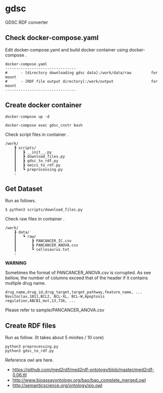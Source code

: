 # gdsc
GDSC RDF converter

## Check docker-compose.yaml
Edit docker-compose.yaml and build docker container using docker-compose .
```
docker-compose.yaml
--------------------------------
#      - [directory downloading gdsc data]:/work/data/raw         for mount
#      - [RDF file output directory]:/work/output                 for mount
--------------------------------
```

## Create docker container
```
docker-compose up -d

docker-compose exec gdsc_cnvtr bash
```

Check script files in container .
```
/work/
    ┣ scripts/
    ┃   ┣ __init__.py
    ┃   ┣ download_files.py
    ┃   ┣ gdsc_to_rdf.py
    ┃   ┣ omics_to_rdf.py
    ┃   ┗ preprocessing.py
    :
```


## Get Dataset
Run as follows.
```
$ python3 scripts/download_files.py
```

Check raw files in container .
```
/work/
    ┣ data/
    ┃   ┗ raw/
    ┃       ┣ PANCANCER_IC.csv
    ┃       ┣ PANCANCER_ANOVA.csv
    ┃       ┗ cellosaurus.txt
    :
```

**WARNING**

Sometimes the format of PANCANCER_ANOVA.csv is corrupted. As see bellow, the number of columns exceed that of the header if it contains multiple drug name.
```
drug_name,drug_id,drug_target,target_pathway,feature_name, ...
Navitoclax,1011,BCL2, BCL-XL, BCL-W,Apoptosis regulation,ABCB1_mut,13,736, ...
```
Please refer to sample/PANCANCER_ANOVA.csv


## Create RDF files
Run as follow. (It takes about 5 minites / 10 core)
```
python3 preprocessing.py
python3 gdsc_to_rdf.py
```

Reference owl are here.

- https://github.com/med2rdf/med2rdf-ontology/blob/master/med2rdf-0.06.ttl
- http://www.bioassayontology.org/bao/bao_complete_merged.owl
- http://semanticscience.org/ontology/sio.owl

